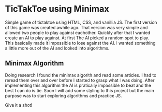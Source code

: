 # TicTakToe using Minimax
Simple game of tictaktoe using HTML, CSS, and vanillia JS. The first version of this game was created awhile ago.
That version was very simple and allowed two people to play against eachother. Quickly after that I wanted create an 
AI to play against. At first The AI picked a random spot to play. This basically made it impossible to lose against
the AI. I wanted something a little more out of the AI and looked into algorithms.

## Minimax Algorithm
Doing research I found the minimax algorith and read some articles. I had to reread them over and over before I started to grasp 
what I was doing. After implementing this algorithm the AI is pratically impossible to beat and the best I can do is tie.
Soon I will add some styling to this project but the main purpose was to start exploring algorithms and practice JS.

Give it a shot!

